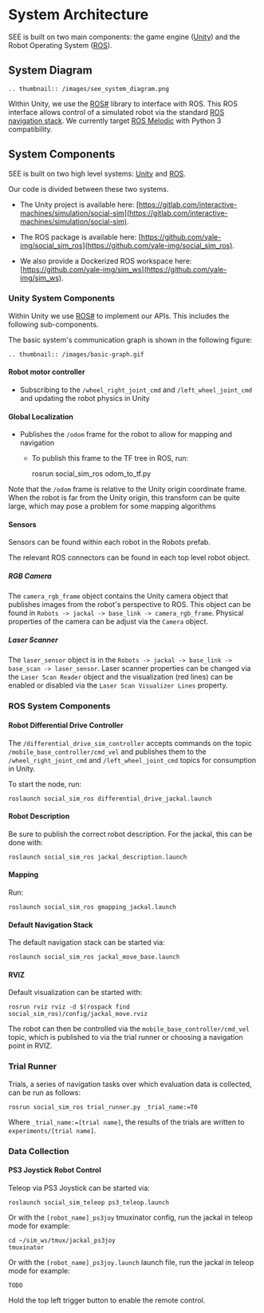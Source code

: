 # System Architecture

SEE is built on two main components: the game engine ([Unity](https://unity.com/)) and the Robot Operating System ([ROS](https://www.ros.org/)).

## System Diagram

[//]: # (https://docs.google.com/drawings/d/12CaVboBZzEckTj1h_3wNi6LnWkprf9ADrQncQnYaM68/edit)
```eval_rst
.. thumbnail:: /images/see_system_diagram.png
```

Within Unity, we use the [ROS#](https://github.com/siemens/ros-sharp) library to interface with ROS. This ROS interface allows control of a simulated robot via the standard [ROS navigation stack](http://wiki.ros.org/navigation). We currently target [ROS Melodic](http://wiki.ros.org/melodic) with Python 3 compatibility.

## System Components

SEE is built on two high level systems: [Unity](https://unity.com/) and [ROS](https://www.ros.org/).

Our code is divided between these two systems.

- The Unity project is available here: [https://gitlab.com/interactive-machines/simulation/social-sim](https://gitlab.com/interactive-machines/simulation/social-sim).

- The ROS package is available here: [https://github.com/yale-img/social_sim_ros](https://github.com/yale-img/social_sim_ros).

- We also provide a Dockerized ROS workspace here: [https://github.com/yale-img/sim_ws](https://github.com/yale-img/sim_ws).

### Unity System Components

Within Unity we use [ROS#](https://github.com/siemens/ros-sharp) to implement our APIs. This includes the following sub-components.

The basic system's communication graph is shown in the following figure:

```eval_rst
.. thumbnail:: /images/basic-graph.gif
```

#### Robot motor controller

- Subscribing to the `/wheel_right_joint_cmd` and `/left_wheel_joint_cmd` and updating the robot physics in Unity

#### Global Localization

- Publishes the `/odom` frame for the robot to allow for mapping and navigation

  - To publish this frame to the TF tree in ROS, run:

    rosrun social_sim_ros odom_to_tf.py

Note that the `/odom` frame is relative to the Unity origin coordinate frame. When the robot is far from the Unity origin, this transform can be quite large, which may pose a problem for some mapping algorithms

#### Sensors

Sensors can be found within each robot in the Robots prefab.

The relevant ROS connectors can be found in each top level robot object.

##### RGB Camera

The `camera_rgb_frame` object contains the Unity camera object that publishes images from the robot's perspective to ROS. This object can be found in `Robots -> jackal -> base_link -> camera_rgb_frame`. Physical properties of the camera can be adjust via the `Camera` object.

##### Laser Scanner

The `laser_sensor` object is in the `Robots -> jackal -> base_link -> base_scan -> laser_sensor`. Laser scanner properties can be changed via the `Laser Scan Reader` object and the visualization (red lines) can be enabled or disabled via the `Laser Scan Visualizer Lines` property.

### ROS System Components

#### Robot Differential Drive Controller

The `/differential_drive_sim_controller` accepts commands on the topic `/mobile_base_controller/cmd_vel` and publishes them to the `/wheel_right_joint_cmd` and `/left_wheel_joint_cmd` topics for consumption in Unity.

To start the node, run:

    roslaunch social_sim_ros differential_drive_jackal.launch

#### Robot Description

Be sure to publish the correct robot description. For the jackal, this can be done with:

    roslaunch social_sim_ros jackal_description.launch

#### Mapping

Run:

    roslaunch social_sim_ros gmapping_jackal.launch

#### Default Navigation Stack

The default navigation stack can be started via:

    roslaunch social_sim_ros jackal_move_base.launch

#### RVIZ

Default visualization can be started with:

    rosrun rviz rviz -d $(rospack find social_sim_ros)/config/jackal_move.rviz

The robot can then be controlled via the `mobile_base_controller/cmd_vel` topic, which is published to via the trial runner or choosing a navigation point in RVIZ.

### Trial Runner

Trials, a series of navigation tasks over which evaluation data is collected, can be run as follows:

    rosrun social_sim_ros trial_runner.py _trial_name:=T0

Where `_trial_name:=[trial name]`, the results of the trials are written to `experiments/[trial name]`.

### Data Collection

#### PS3 Joystick Robot Control

Teleop via PS3 Joystick can be started via:

    roslaunch social_sim_teleop ps3_teleop.launch

Or with the `[robot_name]_ps3joy` tmuxinator config, run the jackal in teleop mode for example:

    cd ~/sim_ws/tmux/jackal_ps3joy
    tmuxinator

Or with the `[robot_name]_ps3joy.launch` launch file, run the jackal in teleop mode for example:

    TODO

Hold the top left trigger button to enable the remote control.